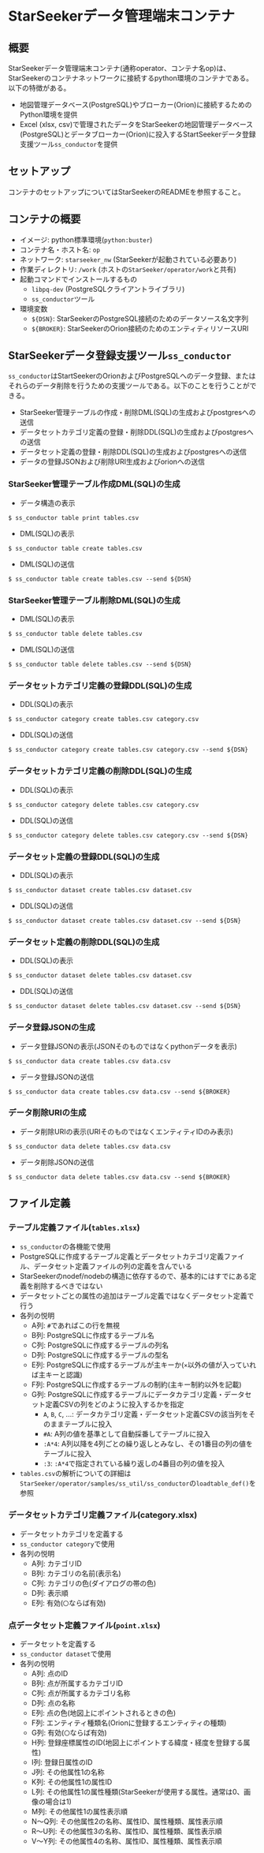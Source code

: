 # StarSeekerデータ管理端末コンテナ

## 概要

StarSeekerデータ管理端末コンテナ(通称operator、コンテナ名op)は、StarSeekerのコンテナネットワークに接続するpython環境のコンテナである。以下の特徴がある。

* 地図管理データベース(PostgreSQL)やブローカー(Orion)に接続するためのPython環境を提供
* Excel (xlsx, csv)で管理されたデータをStarSeekerの地図管理データベース(PostgreSQL)とデータブローカー(Orion)に投入するStartSeekerデータ登録支援ツール`ss_conductor`を提供

## セットアップ

コンテナのセットアップについてはStarSeekerのREADMEを参照すること。

## コンテナの概要

* イメージ: python標準環境(`python:buster`)
* コンテナ名・ホスト名: `op`
* ネットワーク: `starseeker_nw` (StarSeekerが起動されている必要あり)
* 作業ディレクトリ: `/work` (ホストの`StarSeeker/operator/work`と共有)
* 起動コマンドでインストールするもの
  * `libpq-dev` (PostgreSQLクライアントライブラリ)
  * `ss_conductor`ツール
* 環境変数
  * `${DSN}`: StarSeekerのPostgreSQL接続のためのデータソース名文字列
  * `${BROKER}`: StarSeekerのOrion接続のためのエンティティリソースURI

## StarSeekerデータ登録支援ツール`ss_conductor`

`ss_conductor`はStartSeekerのOrionおよびPostgreSQLへのデータ登録、またはそれらのデータ削除を行うための支援ツールである。以下のことを行うことができる。

* StarSeeker管理テーブルの作成・削除DML(SQL)の生成およびpostgresへの送信
* データセットカテゴリ定義の登録・削除DDL(SQL)の生成およびpostgresへの送信
* データセット定義の登録・削除DDL(SQL)の生成およびpostgresへの送信
* データの登録JSONおよび削除URI生成およびorionへの送信

### StarSeeker管理テーブル作成DML(SQL)の生成

* データ構造の表示

```
$ ss_conductor table print tables.csv
```

* DML(SQL)の表示

```
$ ss_conductor table create tables.csv
```

* DML(SQL)の送信

```
$ ss_conductor table create tables.csv --send ${DSN}
```

### StarSeeker管理テーブル削除DML(SQL)の生成

* DML(SQL)の表示

```
$ ss_conductor table delete tables.csv
```

* DML(SQL)の送信

```
$ ss_conductor table delete tables.csv --send ${DSN}
```

### データセットカテゴリ定義の登録DDL(SQL)の生成

* DDL(SQL)の表示

```
$ ss_conductor category create tables.csv category.csv
```

* DDL(SQL)の送信

```
$ ss_conductor category create tables.csv category.csv --send ${DSN}
```

### データセットカテゴリ定義の削除DDL(SQL)の生成

* DDL(SQL)の表示

```
$ ss_conductor category delete tables.csv category.csv
```

* DDL(SQL)の送信

```
$ ss_conductor category delete tables.csv category.csv --send ${DSN}
```

### データセット定義の登録DDL(SQL)の生成

* DDL(SQL)の表示

```
$ ss_conductor dataset create tables.csv dataset.csv
```

* DDL(SQL)の送信

```
$ ss_conductor dataset create tables.csv dataset.csv --send ${DSN}
```

### データセット定義の削除DDL(SQL)の生成

* DDL(SQL)の表示

```
$ ss_conductor dataset delete tables.csv dataset.csv
```

* DDL(SQL)の送信

```
$ ss_conductor dataset delete tables.csv dataset.csv --send ${DSN}
```

### データ登録JSONの生成

* データ登録JSONの表示(JSONそのものではなくpythonデータを表示)

```
$ ss_conductor data create tables.csv data.csv
```

* データ登録JSONの送信

```
$ ss_conductor data create tables.csv data.csv --send ${BROKER}
```

### データ削除URIの生成

* データ削除URIの表示(URIそのものではなくエンティティIDのみ表示)

```
$ ss_conductor data delete tables.csv data.csv
```

* データ削除JSONの送信

```
$ ss_conductor data delete tables.csv data.csv --send ${BROKER}
```

## ファイル定義

### テーブル定義ファイル(`tables.xlsx`)

* `ss_conductor`の各機能で使用
* PostgreSQLに作成するテーブル定義とデータセットカテゴリ定義ファイル、データセット定義ファイルの列の定義を含んでいる
* StarSeekerのnodef/nodebの構造に依存するので、基本的にはすでにある定義を削除するべきではない
* データセットごとの属性の追加はテーブル定義ではなくデータセット定義で行う
* 各列の悦明
  * A列: `#`であればこの行を無視
  * B列: PostgreSQLに作成するテーブル名
  * C列: PostgreSQLに作成するテーブルの列名
  * D列: PostgreSQLに作成するテーブルの型名
  * E列: PostgreSQLに作成するテーブルが主キーか(`×`以外の値が入っていれば主キーと認識)
  * F列: PostgreSQLに作成するテーブルの制約(主キー制約以外を記載)
  * G列: PostgreSQLに作成するテーブルにデータカテゴリ定義・データセット定義CSVの列をどのように投入するかを指定
    * `A`, `B`, `C`, ...: データカテゴリ定義・データセット定義CSVの該当列をそのままテーブルに投入
    * `#A`: A列の値を基準として自動採番してテーブルに投入
    * `:A*4`: A列以降を4列ごとの繰り返しとみなし、その1番目の列の値をテーブルに投入
    * `:3`: `:A*4`で指定されている繰り返しの4番目の列の値を投入
* `tables.csv`の解析についての詳細は`StarSeeker/operator/samples/ss_util/ss_conductor`の`loadtable_def()`を参照

### データセットカテゴリ定義ファイル(category.xlsx)

* データセットカテゴリを定義する
* `ss_conductor category`で使用
* 各列の悦明
  * A列: カテゴリID
  * B列: カテゴリの名前(表示名)
  * C列: カテゴリの色(ダイアログの帯の色)
  * D列: 表示順
  * E列: 有効(`〇`ならば有効)

### 点データセット定義ファイル(`point.xlsx`)

* データセットを定義する
* `ss_conductor dataset`で使用
* 各列の悦明
  * A列: 点のID
  * B列: 点が所属するカテゴリID
  * C列: 点が所属するカテゴリ名称
  * D列: 点の名称
  * E列: 点の色(地図上にポイントされるときの色)
  * F列: エンティティ種類名(Orionに登録するエンティティの種類)
  * G列: 有効(`〇`ならば有効)
  * H列: 登録座標属性のID(地図上にポイントする緯度・経度を登録する属性)
  * I列: 登録日属性のID
  * J列: その他属性1の名称
  * K列: その他属性1の属性ID
  * L列: その他属性1の属性種類(StarSeekerが使用する属性。通常は0、画像の場合は1)
  * M列: その他属性1の属性表示順
  * N～Q列: その他属性2の名称、属性ID、属性種類、属性表示順
  * R～U列: その他属性3の名称、属性ID、属性種類、属性表示順
  * V～Y列: その他属性4の名称、属性ID、属性種類、属性表示順
